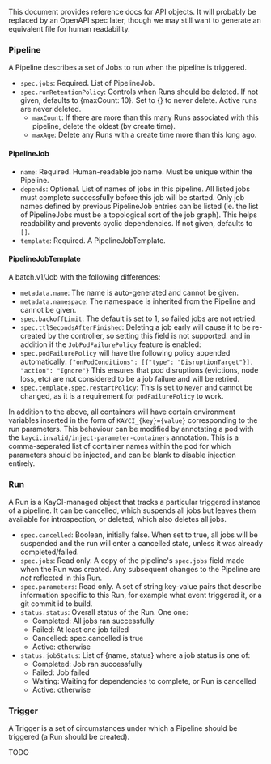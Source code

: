 
This document provides reference docs for API objects.
It will probably be replaced by an OpenAPI spec later,
though we may still want to generate an equivalent file for human readability.

### Pipeline

A Pipeline describes a set of Jobs to run when the pipeline is triggered.

- `spec.jobs`: Required. List of PipelineJob.
- `spec.runRetentionPolicy`: Controls when Runs should be deleted.
  If not given, defaults to {maxCount: 10}. Set to {} to never delete.
  Active runs are never deleted.
  - `maxCount`: If there are more than this many Runs associated with this pipeline,
    delete the oldest (by create time).
  - `maxAge`: Delete any Runs with a create time more than this long ago.

#### PipelineJob

- `name`: Required. Human-readable job name. Must be unique within the Pipeline.
- `depends`: Optional. List of names of jobs in this pipeline.
  All listed jobs must complete successfully before this job will be started.
  Only job names defined by previous PipelineJob entries can be listed
  (ie. the list of PipelineJobs must be a topological sort of the job graph).
  This helps readability and prevents cyclic dependencies.
  If not given, defaults to `[]`.
- `template`: Required. A PipelineJobTemplate.

#### PipelineJobTemplate

A batch.v1/Job with the following differences:
- `metadata.name`: The name is auto-generated and cannot be given.
- `metadata.namespace`: The namespace is inherited from the Pipeline and cannot be given.
- `spec.backoffLimit`: The default is set to 1, so failed jobs are not retried.
- `spec.ttlSecondsAfterFinished`: Deleting a job early will cause it to be re-created
by the controller, so setting this field is not supported.
and in addition if the `JobPodFailurePolicy` feature is enabled:
- `spec.podFailurePolicy` will have the following policy appended automatically:
`{"onPodConditions": [{"type": "DisruptionTarget"}], "action": "Ignore"}`
This ensures that pod disruptions (evictions, node loss, etc) are not considered to
be a job failure and will be retried.
- `spec.template.spec.restartPolicy`: This is set to `Never` and cannot be changed,
as it is a requirement for `podFailurePolicy` to work.

In addition to the above, all containers will have certain environment variables inserted
in the form of `KAYCI_{key}={value}` corresponding to the run parameters.
This behaviour can be modified by annotating a pod with the `kayci.invalid/inject-parameter-containers`
annotation. This is a comma-seperated list of container names within the pod for which parameters
should be injected, and can be blank to disable injection entirely.

### Run

A Run is a KayCI-managed object that tracks a particular triggered instance of a pipeline.
It can be cancelled, which suspends all jobs but leaves them available for introspection,
or deleted, which also deletes all jobs.

- `spec.cancelled`: Boolean, initially false. When set to true, all jobs will be suspended and
  the run will enter a cancelled state, unless it was already completed/failed.
- `spec.jobs`: Read only. A copy of the pipeline's `spec.jobs` field made when the Run was created.
  Any subsequent changes to the Pipeline are *not* reflected in this Run.
- `spec.parameters`: Read only. A set of string key-value pairs that describe information specific
  to this Run, for example what event triggered it, or a git commit id to build.
- `status.status`: Overall status of the Run. One one:
  - Completed: All jobs ran successfully
  - Failed: At least one job failed
  - Cancelled: spec.cancelled is true
  - Active: otherwise
- `status.jobStatus`: List of {name, status} where a job status is one of:
  - Completed: Job ran successfully
  - Failed: Job failed
  - Waiting: Waiting for dependencies to complete, or Run is cancelled
  - Active: otherwise

### Trigger

A Trigger is a set of circumstances under which a Pipeline should be triggered (a Run should be created).

TODO
